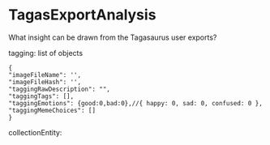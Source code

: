 # TagasExportAnalysis
What insight can be drawn from the Tagasaurus user exports?


tagging: list of objects

```
{
"imageFileName": '',      
"imageFileHash": '',
"taggingRawDescription": "",
"taggingTags": [],
"taggingEmotions": {good:0,bad:0},//{ happy: 0, sad: 0, confused: 0 },
"taggingMemeChoices": []
}
```

collectionEntity: 